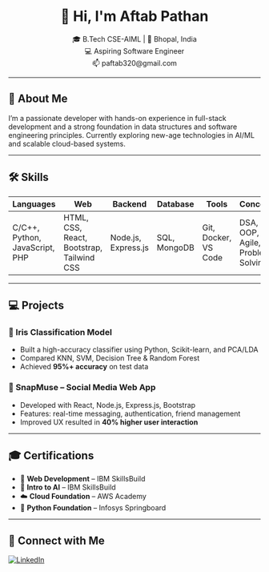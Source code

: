 <h1 align="center">👋 Hi, I'm Aftab Pathan</h1>
<p align="center">
  🎓 B.Tech CSE-AIML | 📍 Bhopal, India<br>
  💻 Aspiring Software Engineer <br>
  📫 paftab320@gmail.com 
</p>

---

## 🚀 About Me
I’m a passionate developer with hands-on experience in full-stack development and a strong foundation in data structures and software engineering principles. Currently exploring new-age technologies in AI/ML and scalable cloud-based systems.

---

## 🛠️ Skills

| Languages | Web | Backend | Database | Tools | Concepts |
|----------|------|---------|----------|-------|----------|
| C/C++, Python, JavaScript, PHP | HTML, CSS, React, Bootstrap, Tailwind CSS | Node.js, Express.js | SQL, MongoDB | Git, Docker, VS Code | DSA, OOP, Agile, Problem Solving |

---

## 💻 Projects

### 🌸 Iris Classification Model
- Built a high-accuracy classifier using Python, Scikit-learn, and PCA/LDA
- Compared KNN, SVM, Decision Tree & Random Forest
- Achieved **95%+ accuracy** on test data

### 💬 SnapMuse – Social Media Web App
- Developed with React, Node.js, Express.js, Bootstrap
- Features: real-time messaging, authentication, friend management
- Improved UX resulted in **40% higher user interaction**

---

## 🎓 Certifications

- 🧩 **Web Development** – IBM SkillsBuild  
- 🤖 **Intro to AI** – IBM SkillsBuild  
- ☁️ **Cloud Foundation** – AWS Academy  
- 🐍 **Python Foundation** – Infosys Springboard  

---
## 🔗 Connect with Me

[![LinkedIn](https://img.shields.io/badge/LinkedIn-Connect-blue?style=for-the-badge&logo=linkedin)](https://www.linkedin.com/in/aftab-khan-389282285)

<!--
**Aftab0khan021/Aftab0khan021** is a ✨ _special_ ✨ repository because its `README.md` (this file) appears on your GitHub profile.

Here are some ideas to get you started:

- 🔭 I’m currently working on ...
- 🌱 I’m currently learning ...
- 👯 I’m looking to collaborate on ...
- 🤔 I’m looking for help with ...
- 💬 Ask me about ...
- 📫 How to reach me: ...
- 😄 Pronouns: ...
- ⚡ Fun fact: ...
-->

